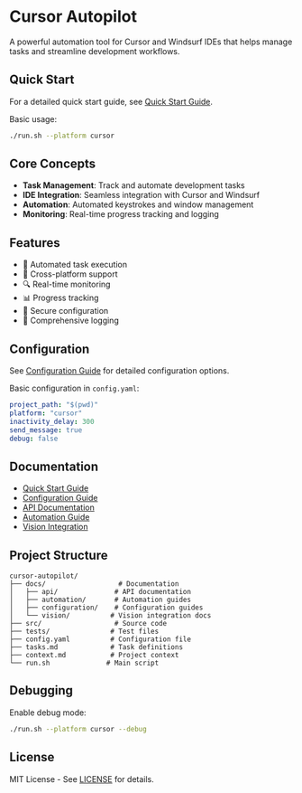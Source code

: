 # Cursor Autopilot

A powerful automation tool for Cursor and Windsurf IDEs that helps manage tasks and streamline development workflows.

## Quick Start

For a detailed quick start guide, see [Quick Start Guide](./docs/quick_start.md).

Basic usage:
```bash
./run.sh --platform cursor
```

## Core Concepts

- **Task Management**: Track and automate development tasks
- **IDE Integration**: Seamless integration with Cursor and Windsurf
- **Automation**: Automated keystrokes and window management
- **Monitoring**: Real-time progress tracking and logging

## Features

- 🚀 Automated task execution
- 🔄 Cross-platform support
- 🔍 Real-time monitoring
- 📊 Progress tracking
- 🔐 Secure configuration
- 📝 Comprehensive logging

## Configuration 

See [Configuration Guide](./docs/configuration/yaml_configuration.md) for detailed configuration options.

Basic configuration in `config.yaml`:
```yaml
project_path: "$(pwd)"
platform: "cursor"
inactivity_delay: 300
send_message: true
debug: false
```

## Documentation

- [Quick Start Guide](./docs/quick_start.md)
- [Configuration Guide](./docs/configuration/yaml_configuration.md)
- [API Documentation](./docs/api/flask_configuration.md)
- [Automation Guide](./docs/automation/simultaneous_automation.md)
- [Vision Integration](./docs/vision/openai_vision.md)

## Project Structure

```
cursor-autopilot/
├── docs/                  # Documentation
│   ├── api/              # API documentation
│   ├── automation/       # Automation guides
│   ├── configuration/    # Configuration guides
│   └── vision/          # Vision integration docs
├── src/                  # Source code
├── tests/               # Test files
├── config.yaml          # Configuration file
├── tasks.md             # Task definitions
├── context.md           # Project context
└── run.sh              # Main script
```

## Debugging

Enable debug mode:
```bash
./run.sh --platform cursor --debug
```

## License

MIT License - See [LICENSE](./LICENSE) for details.
